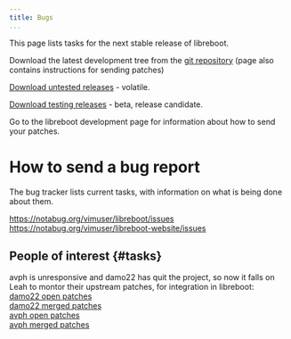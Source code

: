 ```yaml
---
title: Bugs
...
```


This page lists tasks for the next stable release of libreboot. [](../)

Download the latest development tree from the [git repository](git.md)
(page also contains instructions for sending patches)

[Download untested releases](release/unstable.md) - volatile.

[Download testing releases](release/testing.md) - beta, release
candidate.

Go to the libreboot development page for information about how to send
your patches.

How to send a bug report
========================

The bug tracker lists current tasks, with information on what is being
done about them.

<https://notabug.org/vimuser/libreboot/issues>\
<https://notabug.org/vimuser/libreboot-website/issues>

People of interest {#tasks}
------------------

avph is unresponsive and damo22 has quit the project, so now it falls on
Leah to montor their upstream patches, for integration in libreboot:\
[damo22 open
patches](https://review.coreboot.org/#/q/owner:%22Damien+Zammit%22+status:open)\
[damo22 merged
patches](https://review.coreboot.org/#/q/owner:%22Damien+Zammit%22+status:merged)\
[avph open
patches](https://review.coreboot.org/#/q/owner:%22Arthur+Heymans%22+status:open)\
[avph merged
patches](https://review.coreboot.org/#/q/owner:%22Arthur+Heymans%22+status:merged)


